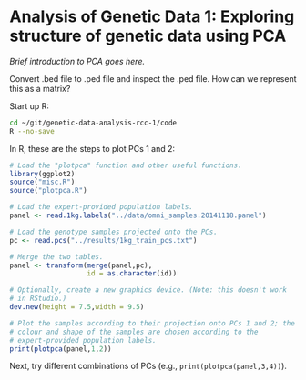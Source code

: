 # Analysis of Genetic Data 1: Exploring structure of genetic data using PCA

*Brief introduction to PCA goes here.*

Convert .bed file to .ped file and inspect the .ped file. How can we
represent this as a matrix?

Start up R:

```bash
cd ~/git/genetic-data-analysis-rcc-1/code
R --no-save
```

In R, these are the steps to plot PCs 1 and 2:

```R
# Load the "plotpca" function and other useful functions.
library(ggplot2)
source("misc.R")
source("plotpca.R")

# Load the expert-provided population labels.
panel <- read.1kg.labels("../data/omni_samples.20141118.panel")

# Load the genotype samples projected onto the PCs.
pc <- read.pcs("../results/1kg_train_pcs.txt")

# Merge the two tables.
panel <- transform(merge(panel,pc),
                   id = as.character(id))

# Optionally, create a new graphics device. (Note: this doesn't work
# in RStudio.)
dev.new(height = 7.5,width = 9.5)

# Plot the samples according to their projection onto PCs 1 and 2; the
# colour and shape of the samples are chosen according to the
# expert-provided population labels.
print(plotpca(panel,1,2))
```

Next, try different combinations of PCs (e.g., `print(plotpca(panel,3,4))`).
